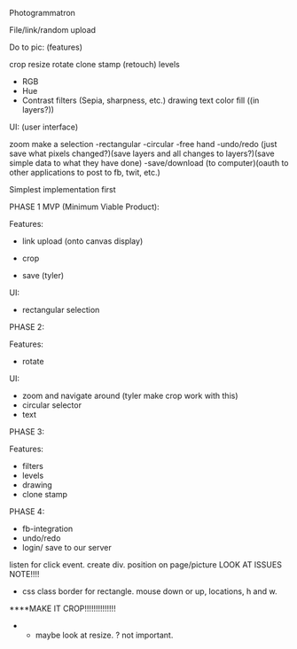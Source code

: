 Photogrammatron

File/link/random upload

Do to pic: (features)

crop
resize
rotate
clone stamp (retouch)
levels
 - RGB
 - Hue
 - Contrast
filters (Sepia, sharpness, etc.)
drawing
text
color fill
((in layers?))


UI: (user interface)

zoom
make a selection
	-rectangular
	-circular
	-free hand
	-undo/redo (just save what pixels changed?)(save layers and all changes to layers?)(save simple data to what they have done)
	-save/download (to computer)(oauth to other applications to post to fb, twit, etc.)



Simplest implementation first


PHASE 1 MVP (Minimum Viable Product):

Features:
- link upload (onto canvas display)

- crop
- save (tyler)

UI:
- rectangular selection


PHASE 2:

Features:
- rotate 

UI:
- zoom and navigate around (tyler make crop work with this)
- circular selector 
- text


PHASE 3:

Features:
- filters
- levels
- drawing
- clone stamp


PHASE 4:

- fb-integration
- undo/redo
- login/ save to our server


listen for click event. create div. position on page/picture LOOK AT ISSUES NOTE!!!!

- css class border for rectangle. mouse down or up, locations, h and w.

****MAKE IT CROP!!!!!!!!!!!!!!
- - maybe look at resize. ? not important.

